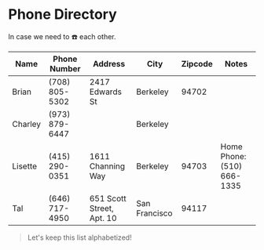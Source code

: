 # Phone Directory

In case we need to :phone: each other.

| Name | Phone Number |  Address | City | Zipcode | Notes | 
| ---  | ------ |  ------ | ---  | ------ | --- | 
| Brian | (708) 805-5302 | 2417 Edwards St | Berkeley | 94702 | |
| Charley | (973) 879-6447 | | Berkeley | | | 
| Lisette | (415) 290-0351 | 1611 Channing Way | Berkeley | 94703 | Home Phone: (510) 666-1335 | 
| Tal | (646) 717-4950 | 651 Scott Street, Apt. 10 | San Francisco | 94117 | |

> Let's keep this list alphabetized!
